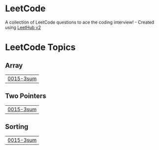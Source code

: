 # LeetCode
A collection of LeetCode questions to ace the coding interview! - Created using [LeetHub v2](https://github.com/arunbhardwaj/LeetHub-2.0)

<!---LeetCode Topics Start-->
# LeetCode Topics
## Array
|  |
| ------- |
| [0015-3sum](https://github.com/aniruddha09-maker/LeetCode/tree/master/0015-3sum) |
## Two Pointers
|  |
| ------- |
| [0015-3sum](https://github.com/aniruddha09-maker/LeetCode/tree/master/0015-3sum) |
## Sorting
|  |
| ------- |
| [0015-3sum](https://github.com/aniruddha09-maker/LeetCode/tree/master/0015-3sum) |
<!---LeetCode Topics End-->